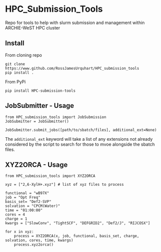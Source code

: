 # HPC_Submission_Tools

Repo for tools to help with slurm submission and management within ARCHIE-WeST HPC cluster

## Install

From cloning repo

```
git clone https://www.github.com/RossJamesUrquhart/HPC_submission_tools
pip install .
```

From PyPi

```
pip install HPC-submission-tools
```

## JobSubmitter - Usage

```
from HPC_submission_tools import JobSubmission
JobSubmitter = JobSubmitter()

JobSubmitter.submit_jobs([path/to/sbatch/files], additional_ext=None)

```

The ```additional_ext``` keyword will take a list of any extensions not already considered by the script to search for those to mvoe alongside the sbatch files.

## XYZ2ORCA - Usage

```
from HPC_submission_tools import XYZ2ORCA

xyz = ["2,6-XylH+.xyz"] # list of xyz files to process

functional = "wB97X"
job = "Opt Freq"
basis_set= "Def2-SVP"
solvation = "CPCM(Water)"
time = "01:00:00"
cores = 4
charge = 1
kwargs = ["SlowConv", "TightSCF", "DEFGRID2", "Def2/J", "RIJCOSX"]

for x in xyz:
    process = XYZ2ORCA(x, job, functional, basis_set, charge, solvation, cores, time, kwargs)
    process.xyz2orca()
```
